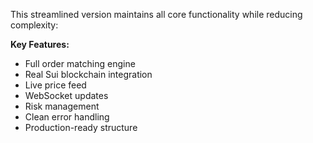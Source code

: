 This streamlined version maintains all core functionality while reducing complexity:

 **Key Features:**
- Full order matching engine
- Real Sui blockchain integration
- Live price feed
- WebSocket updates
- Risk management
- Clean error handling
- Production-ready structure
